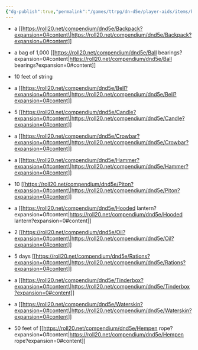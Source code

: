 ```yaml
---
{"dg-publish":true,"permalink":"/games/ttrpg/dn-d5e/player-aids/items/kits-tools-and-packs/burgulars-pack/","tags":["ttrpg/dnd/5e","utility","exploration","container"],"noteIcon":""}
---
```


- a [[https://roll20.net/compendium/dnd5e/Backpack?expansion=0#content\|https://roll20.net/compendium/dnd5e/Backpack?expansion=0#content]]
- a bag of 1,000 [[https://roll20.net/compendium/dnd5e/Ball bearings?expansion=0#content\|https://roll20.net/compendium/dnd5e/Ball bearings?expansion=0#content]]
- 10 feet of string
- a [[https://roll20.net/compendium/dnd5e/Bell?expansion=0#content\|https://roll20.net/compendium/dnd5e/Bell?expansion=0#content]]
- 5 [[https://roll20.net/compendium/dnd5e/Candle?expansion=0#content\|https://roll20.net/compendium/dnd5e/Candle?expansion=0#content]]
- a [[https://roll20.net/compendium/dnd5e/Crowbar?expansion=0#content\|https://roll20.net/compendium/dnd5e/Crowbar?expansion=0#content]]
- a [[https://roll20.net/compendium/dnd5e/Hammer?expansion=0#content\|https://roll20.net/compendium/dnd5e/Hammer?expansion=0#content]]  
    
- 10 [[https://roll20.net/compendium/dnd5e/Piton?expansion=0#content\|https://roll20.net/compendium/dnd5e/Piton?expansion=0#content]]
- a [[https://roll20.net/compendium/dnd5e/Hooded lantern?expansion=0#content\|https://roll20.net/compendium/dnd5e/Hooded lantern?expansion=0#content]]
- 2 [[https://roll20.net/compendium/dnd5e/Oil?expansion=0#content\|https://roll20.net/compendium/dnd5e/Oil?expansion=0#content]]
- 5 days [[https://roll20.net/compendium/dnd5e/Rations?expansion=0#content\|https://roll20.net/compendium/dnd5e/Rations?expansion=0#content]]
- a [[https://roll20.net/compendium/dnd5e/Tinderbox?expansion=0#content\|https://roll20.net/compendium/dnd5e/Tinderbox?expansion=0#content]]
- a [[https://roll20.net/compendium/dnd5e/Waterskin?expansion=0#content\|https://roll20.net/compendium/dnd5e/Waterskin?expansion=0#content]]
- 50 feet of [[https://roll20.net/compendium/dnd5e/Hempen rope?expansion=0#content\|https://roll20.net/compendium/dnd5e/Hempen rope?expansion=0#content]]